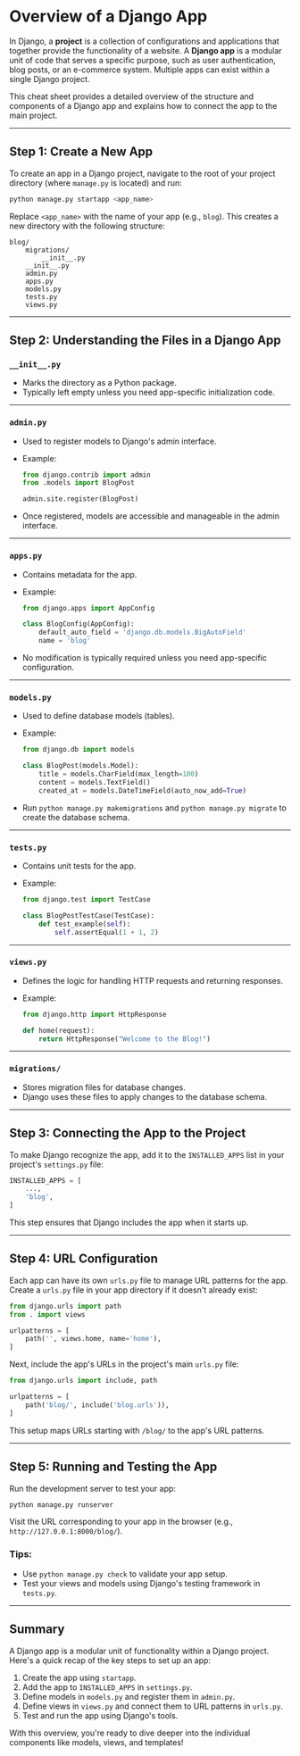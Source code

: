 # Overview of a Django App

In Django, a **project** is a collection of configurations and applications that together provide the functionality of a website. A **Django app** is a modular unit of code that serves a specific purpose, such as user authentication, blog posts, or an e-commerce system. Multiple apps can exist within a single Django project.

This cheat sheet provides a detailed overview of the structure and components of a Django app and explains how to connect the app to the main project.

---

## Step 1: Create a New App

To create an app in a Django project, navigate to the root of your project directory (where `manage.py` is located) and run:

```bash
python manage.py startapp <app_name>
```

Replace `<app_name>` with the name of your app (e.g., `blog`). This creates a new directory with the following structure:

```
blog/
    migrations/
        __init__.py
    __init__.py
    admin.py
    apps.py
    models.py
    tests.py
    views.py
```

---

## Step 2: Understanding the Files in a Django App

### `__init__.py`

- Marks the directory as a Python package.
- Typically left empty unless you need app-specific initialization code.

---

### `admin.py`

- Used to register models to Django's admin interface.
- Example:

  ```python
  from django.contrib import admin
  from .models import BlogPost

  admin.site.register(BlogPost)
  ```

- Once registered, models are accessible and manageable in the admin interface.

---

### `apps.py`

- Contains metadata for the app.
- Example:

  ```python
  from django.apps import AppConfig

  class BlogConfig(AppConfig):
      default_auto_field = 'django.db.models.BigAutoField'
      name = 'blog'
  ```

- No modification is typically required unless you need app-specific configuration.

---

### `models.py`

- Used to define database models (tables).
- Example:

  ```python
  from django.db import models

  class BlogPost(models.Model):
      title = models.CharField(max_length=100)
      content = models.TextField()
      created_at = models.DateTimeField(auto_now_add=True)
  ```

- Run `python manage.py makemigrations` and `python manage.py migrate` to create the database schema.

---

### `tests.py`

- Contains unit tests for the app.
- Example:

  ```python
  from django.test import TestCase

  class BlogPostTestCase(TestCase):
      def test_example(self):
          self.assertEqual(1 + 1, 2)
  ```

---

### `views.py`

- Defines the logic for handling HTTP requests and returning responses.
- Example:

  ```python
  from django.http import HttpResponse

  def home(request):
      return HttpResponse("Welcome to the Blog!")
  ```

---

### `migrations/`

- Stores migration files for database changes.
- Django uses these files to apply changes to the database schema.

---

## Step 3: Connecting the App to the Project

To make Django recognize the app, add it to the `INSTALLED_APPS` list in your project's `settings.py` file:

```python
INSTALLED_APPS = [
    ...,
    'blog',
]
```

This step ensures that Django includes the app when it starts up.

---

## Step 4: URL Configuration

Each app can have its own `urls.py` file to manage URL patterns for the app. Create a `urls.py` file in your app directory if it doesn't already exist:

```python
from django.urls import path
from . import views

urlpatterns = [
    path('', views.home, name='home'),
]
```

Next, include the app's URLs in the project's main `urls.py` file:

```python
from django.urls import include, path

urlpatterns = [
    path('blog/', include('blog.urls')),
]
```

This setup maps URLs starting with `/blog/` to the app's URL patterns.

---

## Step 5: Running and Testing the App

Run the development server to test your app:

```bash
python manage.py runserver
```

Visit the URL corresponding to your app in the browser (e.g., `http://127.0.0.1:8000/blog/`).

### Tips:

- Use `python manage.py check` to validate your app setup.
- Test your views and models using Django's testing framework in `tests.py`.

---

## Summary

A Django app is a modular unit of functionality within a Django project. Here's a quick recap of the key steps to set up an app:

1. Create the app using `startapp`.
2. Add the app to `INSTALLED_APPS` in `settings.py`.
3. Define models in `models.py` and register them in `admin.py`.
4. Define views in `views.py` and connect them to URL patterns in `urls.py`.
5. Test and run the app using Django's tools.

With this overview, you're ready to dive deeper into the individual components like models, views, and templates!
